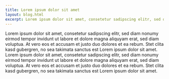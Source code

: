 ```yaml
---
title: Lorem ipsum dolor sit amet
layout: blog.html
excerpt: Lorem ipsum dolor sit amet, consetetur sadipscing elitr, sed diam nonumy eirmod tempor invidunt ut labore et dolore magna aliquyam erat, sed diam voluptua.
---
```


Lorem ipsum dolor sit amet, consetetur sadipscing elitr, sed diam nonumy eirmod
tempor invidunt ut labore et dolore magna aliquyam erat, sed diam voluptua. At
vero eos et accusam et justo duo dolores et ea rebum. Stet clita kasd gubergren,
no sea takimata sanctus est Lorem ipsum dolor sit amet. Lorem ipsum dolor sit
amet, consetetur sadipscing elitr, sed diam nonumy eirmod tempor invidunt ut
labore et dolore magna aliquyam erat, sed diam voluptua. At vero eos et accusam
et justo duo dolores et ea rebum. Stet clita kasd gubergren, no sea takimata
sanctus est Lorem ipsum dolor sit amet.
